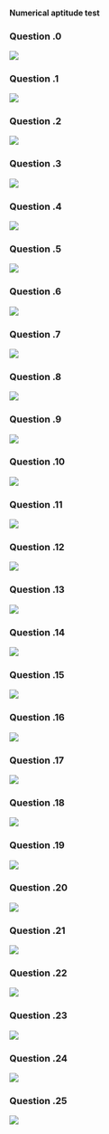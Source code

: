 #### Numerical aptitude test 

### Question .0
![](StaticQuestion/Capture.PNG)
### Question .1
![](StaticQuestion/Capture01.PNG)
### Question .2
![](StaticQuestion/Capture02.PNG)
### Question .3
![](StaticQuestion/Capture03.PNG)
### Question .4
![](StaticQuestion/Capture04.PNG)
### Question .5
![](StaticQuestion/Capture5.PNG)
### Question .6
![](StaticQuestion/Capture06.PNG)
### Question .7
![](StaticQuestion/Capture07.PNG)
### Question .8
![](StaticQuestion/Capture08.PNG)
### Question .9
![](StaticQuestion/Capture09.PNG)
### Question .10
![](StaticQuestion/Capture10.PNG)
### Question .11
![](StaticQuestion/Capture11.PNG)
### Question .12
![](StaticQuestion/Capture12.PNG)
### Question .13
![](StaticQuestion/Capture13.PNG)
### Question .14
![](StaticQuestion/Capture14.PNG)
### Question .15
![](StaticQuestion/Capture15.PNG)
### Question .16
![](StaticQuestion/Capture16.PNG)
### Question .17
![](StaticQuestion/Capture17.PNG)
### Question .18
![](StaticQuestion/Capture18.PNG)
### Question .19
![](StaticQuestion/Capture19.PNG)
### Question .20
![](StaticQuestion/Capture20.PNG)
### Question .21
![](StaticQuestion/Capture21.PNG)
### Question .22
![](StaticQuestion/Capture22.PNG)
### Question .23
![](StaticQuestion/Capture23.PNG)
### Question .24
![](StaticQuestion/Capture24.PNG)
### Question .25
![](StaticQuestion/Capture25.PNG)
